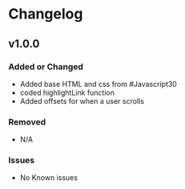 # Changelog

## v1.0.0

### Added or Changed
- Added base HTML and css from #Javascript30
- coded highlightLink function
- Added offsets for when a user scrolls

### Removed

- N/A

### Issues

- No Known issues